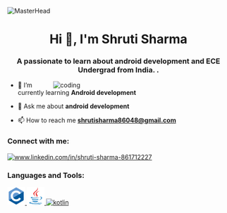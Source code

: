![MasterHead](https://1.bp.blogspot.com/-gu5z4t7QXkw/Xd8bEk6gVxI/AAAAAAAANhQ/jXlVfYNQbOw3Uj4zsxT3fqT5jdrZP4FFQCLcBGAsYHQ/s1600/2000_600px.gif)
<h1 align="center">Hi 👋, I'm Shruti Sharma</h1>
<h3 align="center">A passionate to learn about android development and ECE Undergrad from India. .</h3>
<img align="right"alt="coding" width="400" src="(https://www.google.com/search?sca_esv=564639479&rlz=1C1CHBD_enIN999IN999&sxsrf=AB5stBjaTDCJBcnj1RJNv3qffTbS0v1Tfw:1694510496293&q=android+development+gif&tbm=isch&source=univ&fir=qG2xfiltErEjzM%252COJqjsIUtP3UgcM%252C_%253B0SuXY8h_amflUM%252Ca87Q3ogTHHQudM%252C_%253Bh2MHvWemquVMnM%252ClDAE4lSA1dgQiM%252C_%253B1cQtHdv-EWQzQM%252CDvymptqQxui1IM%252C_%253BAexlIqHazB0ICM%252CJntdvSEkbiI1wM%252C_%253B0NFjmhe0-XxcgM%252CV6ke-sPRJbauNM%252C_%253B4FSlKGflnYm-EM%252CUPOnBJ2u6BCDSM%252C_%253BullJ5S0-PhjhmM%252CnKArwrIZEEEUOM%252C_%253B3q39fpcWPq2LaM%252C-pZdfwk0DrShaM%252C_%253B8Nd80rQ0BTM8AM%252ClDAE4lSA1dgQiM%252C_%253BVfwNwcsZF-SFwM%252CrFZh0-SobQ9FIM%252C_%253B_p5_jtEilU_EfM%252CcyCW8CX_lnNXXM%252C_&usg=AI4_-kRUSd4p_YZd9Aiek7P-5OVtATCSyw&sa=X&ved=2ahUKEwiuiMzB36SBAxXuXmwGHb5pBCAQ7Al6BAgbEEI&biw=1536&bih=739&dpr=1.25#imgrc=-v9PJOnshevY3M)">

- 🌱 I’m currently learning **Android development**

- 💬 Ask me about **android development**

- 📫 How to reach me **shrutisharma86048@gmail.com**

<h3 align="left">Connect with me:</h3>
<p align="left">
<a href="https://linkedin.com/in/www.linkedin.com/in/shruti-sharma-861712227" target="blank"><img align="center" src="https://raw.githubusercontent.com/rahuldkjain/github-profile-readme-generator/master/src/images/icons/Social/linked-in-alt.svg" alt="www.linkedin.com/in/shruti-sharma-861712227" height="30" width="40" /></a>
</p>

<h3 align="left">Languages and Tools:</h3>
<p align="left"> <a href="https://www.cprogramming.com/" target="_blank" rel="noreferrer"> <img src="https://raw.githubusercontent.com/devicons/devicon/master/icons/c/c-original.svg" alt="c" width="40" height="40"/> </a> <a href="https://www.java.com" target="_blank" rel="noreferrer"> <img src="https://raw.githubusercontent.com/devicons/devicon/master/icons/java/java-original.svg" alt="java" width="40" height="40"/> </a> <a href="https://kotlinlang.org" target="_blank" rel="noreferrer"> <img src="https://www.vectorlogo.zone/logos/kotlinlang/kotlinlang-icon.svg" alt="kotlin" width="40" height="40"/> </a> </p>
